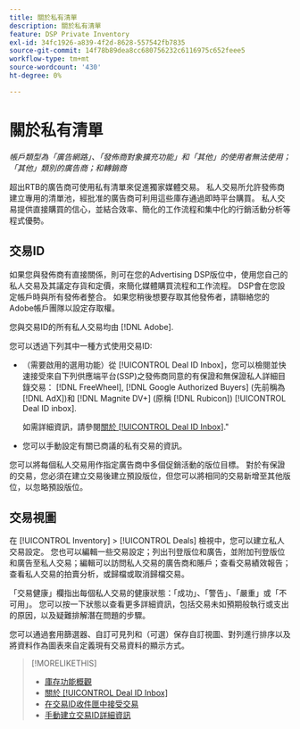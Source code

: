 ```yaml
---
title: 關於私有清單
description: 關於私有清單
feature: DSP Private Inventory
exl-id: 34fc1926-a839-4f2d-8628-557542fb7835
source-git-commit: 14f78b89dea8cc680756232c6116975c652feee5
workflow-type: tm+mt
source-wordcount: '430'
ht-degree: 0%

---
```


# 關於私有清單

*帳戶類型為「廣告網路」、「發佈商對象擴充功能」和「其他」的使用者無法使用；「其他」類別的廣告商；和轉銷商*

超出RTB的廣告商可使用私有清單來促進獨家媒體交易。 私人交易所允許發佈商建立專用的清單池，經批准的廣告商可利用這些庫存通過即時平台購買。 私人交易提供直接購買的信心，並結合效率、簡化的工作流程和集中化的行銷活動分析等程式優勢。

## 交易ID

如果您與發佈商有直接關係，則可在您的Advertising DSP版位中，使用您自己的私人交易及其議定存貨和定價，來簡化媒體購買流程和工作流程。 DSP會在您設定帳戶時與所有發佈者整合。 如果您稍後想要存取其他發佈者，請聯絡您的Adobe帳戶團隊以設定存取權。 <!-- + sentence from Ramey? (no longer here) about how we certify the publishers -->

您與交易ID的所有私人交易均由 [!DNL Adobe].

您可以透過下列其中一種方式使用交易ID:

* （需要啟用的選用功能）從 [!UICONTROL Deal ID Inbox]，您可以檢閱並快速接受來自下列供應端平台(SSP)之發佈商同意的有保證和無保證私人詳細目錄交易： [!DNL FreeWheel], [!DNL Google Authorized Buyers] (先前稱為 [!DNL AdX])和 [!DNL Magnite DV+] (原稱 [!DNL Rubicon]) [!UICONTROL Deal ID inbox].

   如需詳細資訊，請參閱[關於 [!UICONTROL Deal ID Inbox]](deal-id-inbox-about.md).&quot;

* 您可以手動設定有關已商議的私有交易的資訊。

您可以將每個私人交易用作指定廣告商中多個促銷活動的版位目標。 對於有保證的交易，您必須在建立交易後建立預設版位，但您可以將相同的交易新增至其他版位，以忽略預設版位。

## 交易視圖

在 [!UICONTROL Inventory] > [!UICONTROL Deals] 檢視中，您可以建立私人交易設定。 您也可以編輯一些交易設定；列出刊登版位和廣告，並附加刊登版位和廣告至私人交易；編輯可以訪問私人交易的廣告商和賬戶；查看交易績效報告；查看私人交易的拍賣分析，或歸檔或取消歸檔交易。<!-- ; or edit the attribute tags for a deal -->

「交易健康」欄指出每個私人交易的健康狀態：「成功」、「警告」、「嚴重」或「不可用」。 您可以按一下狀態以查看更多詳細資訊，包括交易未如預期般執行或支出的原因，以及疑難排解潛在問題的步驟。

您可以通過套用篩選器、自訂可見列和（可選）保存自訂視圖、對列進行排序以及將資料作為圖表來自定義現有交易資料的顯示方式。

>[!MORELIKETHIS]
>
>* [庫存功能概觀](/help/dsp/inventory/inventory-overview.md)
>* [關於 [!UICONTROL Deal ID Inbox]](/help/dsp/inventory/deal-id-inbox-about.md)
>* [在交易ID收件匣中接受交易](deal-id-inbox-accept.md)
>* [手動建立交易ID詳細資訊](deal-id-create.md)

